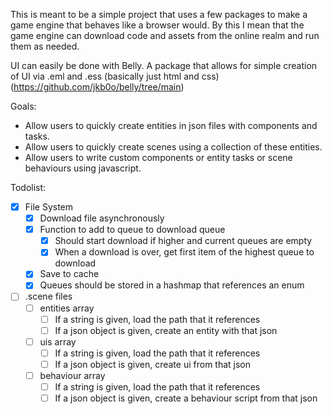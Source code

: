 This is meant to be a simple project that uses a few packages to make a game engine that behaves like a browser would.
By this I mean that the game engine can download code and assets from the online realm and run them as needed.

UI can easily be done with Belly.  A package that allows for simple creation of UI via .eml and .ess (basically just html and css) (https://github.com/jkb0o/belly/tree/main)

Goals:
 - Allow users to quickly create entities in json files with components and tasks.
 - Allow users to quickly create scenes using a collection of these entities.
 - Allow users to write custom components or entity tasks or scene behaviours using javascript.

Todolist:
- [x] File System
  - [x] Download file asynchronously
  - [x] Function to add to queue to download queue
    - [x] Should start download if higher and current queues are empty
    - [x] When a download is over, get first item of the highest queue to download
  - [x] Save to cache
  - [x] Queues should be stored in a hashmap that references an enum
- [ ] .scene files
  - [ ] entities array
    - [ ] If a string is given, load the path that it references
    - [ ] If a json object is given, create an entity with that json
  - [ ] uis array
    - [ ] If a string is given, load the path that it references
    - [ ] If a json object is given, create ui from that json
  - [ ] behaviour array
    - [ ] If a string is given, load the path that it references
    - [ ] If a json object is given, create a behaviour script from that json